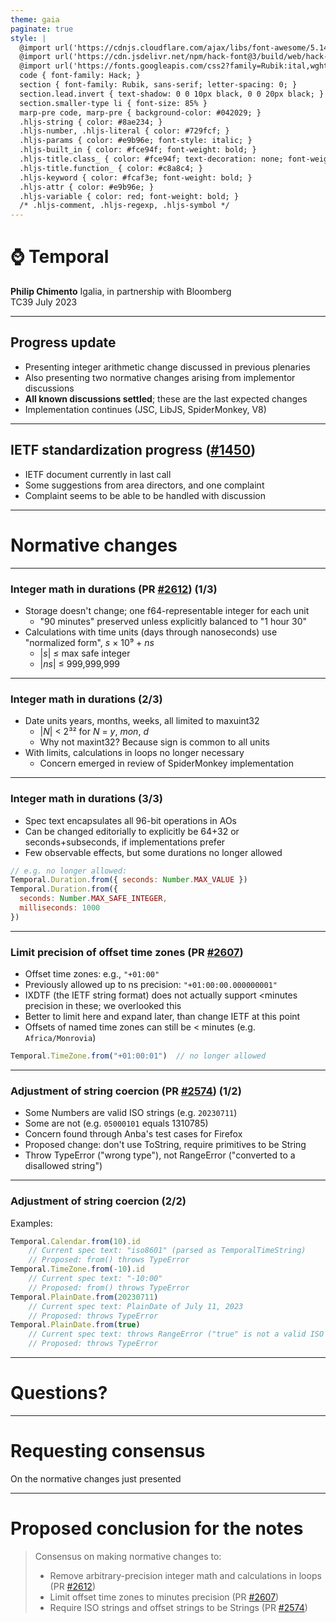 ```yaml
---
theme: gaia
paginate: true
style: |
  @import url('https://cdnjs.cloudflare.com/ajax/libs/font-awesome/5.14.0/css/all.min.css');
  @import url('https://cdn.jsdelivr.net/npm/hack-font@3/build/web/hack-subset.css');
  @import url('https://fonts.googleapis.com/css2?family=Rubik:ital,wght@0,400;0,700;1,400;1,700&display=swap');
  code { font-family: Hack; }
  section { font-family: Rubik, sans-serif; letter-spacing: 0; }
  section.lead.invert { text-shadow: 0 0 10px black, 0 0 20px black; }
  section.smaller-type li { font-size: 85% }
  marp-pre code, marp-pre { background-color: #042029; }
  .hljs-string { color: #8ae234; }
  .hljs-number, .hljs-literal { color: #729fcf; }
  .hljs-params { color: #e9b96e; font-style: italic; }
  .hljs-built_in { color: #fce94f; font-weight: bold; }
  .hljs-title.class_ { color: #fce94f; text-decoration: none; font-weight: bold; }
  .hljs-title.function_ { color: #c8a8c4; }
  .hljs-keyword { color: #fcaf3e; font-weight: bold; }
  .hljs-attr { color: #e9b96e; }
  .hljs-variable { color: red; font-weight: bold; }
  /* .hljs-comment, .hljs-regexp, .hljs-symbol */
---
```


<!-- _class: invert lead -->

# ⌚ **Temporal**

**Philip Chimento**
Igalia, in partnership with Bloomberg  
TC39 July 2023

---

## Progress update

- Presenting integer arithmetic change discussed in previous plenaries
- Also presenting two normative changes arising from implementor discussions
- **All known discussions settled**; these are the last expected changes
- Implementation continues (JSC, LibJS, SpiderMonkey, V8)

---

## IETF standardization progress ([#1450](https://github.com/tc39/proposal-temporal/issues/1450))

- IETF document currently in last call
- Some suggestions from area directors, and one complaint
- Complaint seems to be able to be handled with discussion

---

<!-- _class: invert lead -->

# Normative changes

---

### Integer math in durations (PR [#2612](https://github.com/tc39/proposal-temporal/pull/2612)) (1/3)

- Storage doesn't change; one f64-representable integer for each unit
    - "90 minutes" preserved unless explicitly balanced to "1 hour 30"
- Calculations with time units (days through nanoseconds) use "normalized form", _s_ × 10⁹ + _ns_
    - |_s_| ≤ max safe integer
    - |_ns_| ≤ 999,999,999
    
---

### Integer math in durations (2/3)

- Date units years, months, weeks, all limited to maxuint32
    - |_N_| < 2³² for _N_ = _y_, _mon_, _d_
    - Why not maxint32? Because sign is common to all units
- With limits, calculations in loops no longer necessary
    - Concern emerged in review of SpiderMonkey implementation

---

### Integer math in durations (3/3)

- Spec text encapsulates all 96-bit operations in AOs
- Can be changed editorially to explicitly be 64+32 or seconds+subseconds, if implementations prefer
- Few observable effects, but some durations no longer allowed

```js
// e.g. no longer allowed:
Temporal.Duration.from({ seconds: Number.MAX_VALUE })
Temporal.Duration.from({
  seconds: Number.MAX_SAFE_INTEGER,
  milliseconds: 1000
})
```

---

### Limit precision of offset time zones (PR [#2607](https://github.com/tc39/proposal-temporal/pull/2607))

- Offset time zones: e.g., `"+01:00"`
- Previously allowed up to ns precision: `"+01:00:00.000000001"`
- IXDTF (the IETF string format) does not actually support &lt;minutes precision in these; we overlooked this
- Better to limit here and expand later, than change IETF at this point
- Offsets of named time zones can still be &lt; minutes (e.g. `Africa/Monrovia`)

```js
Temporal.TimeZone.from("+01:00:01")  // no longer allowed
```

---

### Adjustment of string coercion (PR [#2574](https://github.com/tc39/proposal-temporal/pull/2574)) (1/2)

- Some Numbers are valid ISO strings (e.g. `20230711`)
- Some are not (e.g. `05000101` equals 1310785)
- Concern found through Anba's test cases for Firefox
- Proposed change: don't use ToString, require primitives to be String
- Throw TypeError ("wrong type"), not RangeError ("converted to a disallowed string")

---

### Adjustment of string coercion (2/2)

Examples:

```js
Temporal.Calendar.from(10).id
    // Current spec text: "iso8601" (parsed as TemporalTimeString)
    // Proposed: from() throws TypeError
Temporal.TimeZone.from(-10).id
    // Current spec text: "-10:00"
    // Proposed: from() throws TypeError
Temporal.PlainDate.from(20230711)
    // Current spec text: PlainDate of July 11, 2023
    // Proposed: throws TypeError
Temporal.PlainDate.from(true)
    // Current spec text: throws RangeError ("true" is not a valid ISO string)
    // Proposed: throws TypeError
```

---

<!-- _class: invert lead -->

# Questions?

---

<!-- _class: lead -->

# Requesting consensus

On the normative changes just presented

---

# Proposed conclusion for the notes

> Consensus on making normative changes to:
> - Remove arbitrary-precision integer math and calculations in loops (PR [#2612](https://github.com/tc39/proposal-temporal/pull/2612))
> - Limit offset time zones to minutes precision (PR [#2607](https://github.com/tc39/proposal-temporal/pull/2607))
> - Require ISO strings and offset strings to be Strings (PR [#2574](https://github.com/tc39/proposal-temporal/pull/2574))
